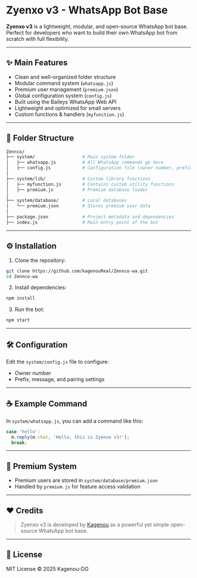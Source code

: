 # Zyenxo v3 - WhatsApp Bot Base

**Zyenxo v3** is a lightweight, modular, and open-source WhatsApp bot base.  
Perfect for developers who want to build their own WhatsApp bot from scratch with full flexibility.

---

## ✨ Main Features

- Clean and well-organized folder structure  
- Modular command system (`whatsapp.js`)  
- Premium user management (`premium.json`)  
- Global configuration system (`config.js`)  
- Built using the Baileys WhatsApp Web API  
- Lightweight and optimized for small servers  
- Custom functions & handlers (`myfunction.js`)

---

## 🧾 Folder Structure

```bash
Zennco/
├── system/                  # Main system folder
│   ├── whatsapp.js          # All WhatsApp commands go here
│   ├── config.js            # Configuration file (owner number, prefix, etc.)
│
├── system/lib/              # Custom library functions
│   ├── myfunction.js        # Contains custom utility functions
│   ├── premium.js           # Premium database loader
│
├── system/database/         # Local databases
│   └── premium.json         # Stores premium user data
│
├── package.json             # Project metadata and dependencies
├── index.js                 # Main entry point of the bot
```

---

## ⚙️ Installation

1. Clone the repository:
```bash
git clone https://github.com/kagenouReal/Zennco-wa.git
cd Zennco-wa
```

2. Install dependencies:
```bash
npm install
```

3. Run the bot:
```bash
npm start
```

---

## 🛠 Configuration

Edit the `system/config.js` file to configure:
- Owner number
- Prefix, message, and pairing settings

---

## ☕ Example Command

In `system/whatsapp.js`, you can add a command like this:

```js
case 'hello':
  m.reply(m.chat, 'Hello, this is Zyenxo v3!');
  break;
```

---

## 🔐 Premium System

- Premium users are stored in `system/database/premium.json`  
- Handled by `premium.js` for feature access validation

---

## ❤️ Credits

> Zyenxo v3 is developed by [Kagenou](https://github.com/kagenouReal) as a powerful yet simple open-source WhatsApp bot base.

---

## 📜 License

MIT License © 2025 Kagenou-DG
